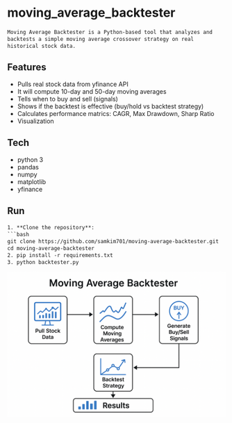 # moving_average_backtester
    Moving Average Backtester is a Python-based tool that analyzes and backtests a simple moving average crossover strategy on real historical stock data.

## Features
-   Pulls real stock data from yfinance API
-   It will compute 10-day and 50-day moving averages
-   Tells when to buy and sell (signals)
-   Shows if the backtest is effective (buy/hold vs backtest strategy)
-   Calculates performance matrics: CAGR, Max Drawdown, Sharp Ratio
-   Visualization

## Tech
-   python 3
-   pandas
-   numpy
-   matplotlib
-   yfinance

## Run
    1. **Clone the repository**:
    ```bash
    git clone https://github.com/samkim701/moving-average-backtester.git
    cd moving-average-backtester
    2. pip install -r requirements.txt
    3. python backtester.py


![Strategy Flow Diagram](assets/diagram.png)